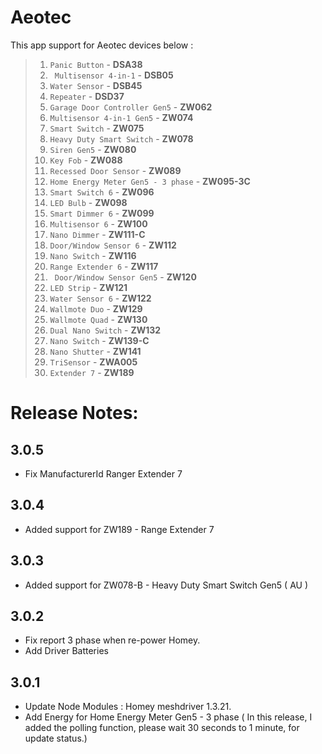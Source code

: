 # Aeotec

This app support for Aeotec devices below :
> 1. `Panic Button` - **DSA38**
> 2. ` Multisensor 4-in-1` - **DSB05**
> 3. `Water Sensor` - **DSB45**
> 4. `Repeater` - **DSD37**
> 5. `Garage Door Controller Gen5` - **ZW062**
> 6. `Multisensor 4-in-1 Gen5` - **ZW074**
> 7. `Smart Switch` - **ZW075**
> 8. `Heavy Duty Smart Switch` - **ZW078**
> 9. `Siren Gen5` - **ZW080**
> 10. `Key Fob` - **ZW088**
> 11. `Recessed Door Sensor` - **ZW089**
> 12. `Home Energy Meter Gen5 - 3 phase` - **ZW095-3C**
> 13. `Smart Switch 6` - **ZW096**
> 14. `LED Bulb` - **ZW098**
> 15. `Smart Dimmer 6` - **ZW099**
> 16. `Multisensor 6` - **ZW100**
> 17. `Nano Dimmer` - **ZW111-C**
> 18. `Door/Window Sensor 6` - **ZW112**
> 19. `Nano Switch` - **ZW116**
> 20. `Range Extender 6` - **ZW117**
> 21. ` Door/Window Sensor Gen5` - **ZW120**
> 22. `LED Strip` - **ZW121**
> 23. `Water Sensor 6` - **ZW122**
> 24. `Wallmote Duo` - **ZW129**
> 25. `Wallmote Quad` - **ZW130**
> 26. `Dual Nano Switch` - **ZW132**
> 27. `Nano Switch` - **ZW139-C**
> 28. `Nano Shutter` - **ZW141**
> 29. `TriSensor` - **ZWA005**
> 29. `Extender 7` - **ZW189**

# Release Notes:
## 3.0.5
* Fix ManufacturerId Ranger Extender 7
## 3.0.4
* Added support for ZW189 - Range Extender 7
## 3.0.3
* Added support for ZW078-B - Heavy Duty Smart Switch Gen5 ( AU )
## 3.0.2
* Fix report 3 phase when re-power Homey.
* Add Driver Batteries
## 3.0.1
* Update Node Modules : Homey meshdriver 1.3.21.
* Add Energy for Home Energy Meter Gen5 - 3 phase ( In this release, I added the polling function, please wait 30 seconds to 1 minute, for update status.)
